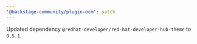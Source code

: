 ```yaml
---
'@backstage-community/plugin-ocm': patch
---
```


Updated dependency `@redhat-developer/red-hat-developer-hub-theme` to `0.5.1`.
